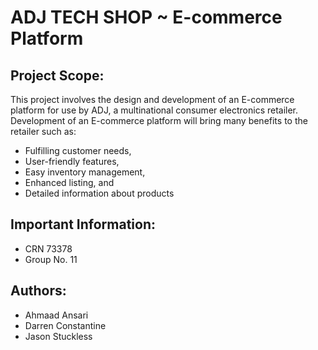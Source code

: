 # ADJ TECH SHOP ~ E-commerce Platform

## Project Scope: 
This project involves the design and development of an E-commerce platform for use by ADJ, a multinational consumer electronics retailer. Development of an E-commerce platform will bring many benefits to the retailer such as:
- Fulfilling customer needs,
- User-friendly features,
- Easy inventory management,
- Enhanced listing, and 
- Detailed information about products

## Important Information:
- CRN 73378
- Group No. 11
    
## Authors: 
- Ahmaad Ansari
- Darren Constantine
- Jason Stuckless
